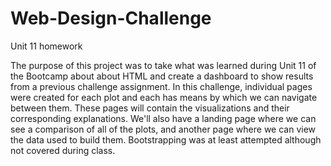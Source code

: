 # Web-Design-Challenge
Unit 11 homework

The purpose of this project was to take what was learned during Unit 11 of the Bootcamp about about HTML and create a dashboard to show results from a previous challenge assignment. In this challenge, individual pages were created for each plot and each has means by which we can navigate between them. These pages will contain the visualizations and their corresponding explanations. We'll also have a landing page where we can see a comparison of all of the plots, and another page where we can view the data used to build them. Bootstrapping was at least attempted although not covered during class.
